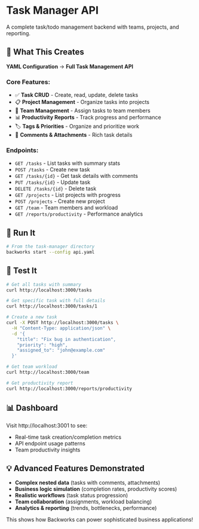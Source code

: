 # Task Manager API

A complete task/todo management backend with teams, projects, and reporting.

## 🎯 What This Creates

**YAML Configuration** → **Full Task Management API**

### Core Features:
- ✅ **Task CRUD** - Create, read, update, delete tasks
- 📋 **Project Management** - Organize tasks into projects  
- 👥 **Team Management** - Assign tasks to team members
- 📊 **Productivity Reports** - Track progress and performance
- 🏷️ **Tags & Priorities** - Organize and prioritize work
- 💬 **Comments & Attachments** - Rich task details

### Endpoints:
- `GET /tasks` - List tasks with summary stats
- `POST /tasks` - Create new task
- `GET /tasks/{id}` - Get task details with comments
- `PUT /tasks/{id}` - Update task
- `DELETE /tasks/{id}` - Delete task
- `GET /projects` - List projects with progress
- `POST /projects` - Create new project
- `GET /team` - Team members and workload
- `GET /reports/productivity` - Performance analytics

## 🚀 Run It

```bash
# From the task-manager directory
backworks start --config api.yaml
```

## 🧪 Test It

```bash
# Get all tasks with summary
curl http://localhost:3000/tasks

# Get specific task with full details
curl http://localhost:3000/tasks/1

# Create a new task
curl -X POST http://localhost:3000/tasks \
  -H "Content-Type: application/json" \
  -d '{
    "title": "Fix bug in authentication", 
    "priority": "high",
    "assigned_to": "john@example.com"
  }'

# Get team workload
curl http://localhost:3000/team

# Get productivity report
curl http://localhost:3000/reports/productivity
```

## 📊 Dashboard

Visit http://localhost:3001 to see:
- Real-time task creation/completion metrics
- API endpoint usage patterns
- Team productivity insights

## 💡 Advanced Features Demonstrated

- **Complex nested data** (tasks with comments, attachments)
- **Business logic simulation** (completion rates, productivity scores)
- **Realistic workflows** (task status progression)
- **Team collaboration** (assignments, workload balancing)
- **Analytics & reporting** (trends, bottlenecks, performance)

This shows how Backworks can power sophisticated business applications!

